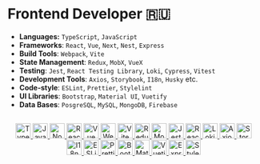 # Frontend Developer 🇷🇺

- **Languages:** `TypeScript`, `JavaScript`
- **Frameworks**: `React`, `Vue`, `Next`, `Nest`, `Express`
- **Build Tools**: `Webpack`, `Vite`
- **State Management**: `Redux`, `MobX`, `VueX`
- **Testing**: `Jest`, `React Testing Library`, `Loki`, `Cypress`, `Vitest`
- **Development Tools**: `Axios`, `Storybook`, `I18n`, `Husky` etc.
- **Code-style**: `ESLint`, `Prettier`, `Stylelint`
- **UI Libraries**: `Bootstrap`, `Material UI`, `Vuetify`
- **Data Bases**: `PosgreSQL`, `MySQL`, `MongoDB`, `Firebase`

##
<div align="center">
  
  <a href="https://www.typescriptlang.org/" target="_blank" >
    <img src="https://cdn.jsdelivr.net/gh/devicons/devicon/icons/typescript/typescript-original.svg" alt="TypeScript" width="30" height="30" title="TypeScript"/>
  </a>

  <a href="https://developer.mozilla.org/ru/docs/Web/JavaScript" target="_blank" >
    <img src="https://cdn.jsdelivr.net/gh/devicons/devicon/icons/javascript/javascript-original.svg" alt="JavaScript" width="30" height="30" title="JavaScript"/>
  </a>
  
  <a href="https://nodejs.org/" target="_blank" >
    <img src="https://cdn.jsdelivr.net/gh/devicons/devicon/icons/nodejs/nodejs-original.svg" alt="Node.js" width="30" height="30" title="Node.js"/>
  </a>

  <a href="https://react.dev/" target="_blank" >
    <img src="https://cdn.jsdelivr.net/gh/devicons/devicon/icons/react/react-original.svg" alt="React" width="30" height="30" title="React"/>
  </a>

  <a href="https://vuejs.org/" target="_blank" >
    <img src="https://cdn.jsdelivr.net/gh/devicons/devicon/icons/vuejs/vuejs-original.svg" alt="Vue" width="30" height="30" title="Vue.js"/>
  </a>

  <a href="https://webpack.js.org/" target="_blank" >
    <img src="https://cdn.jsdelivr.net/gh/devicons/devicon/icons/webpack/webpack-original.svg" alt="Webpack" width="30" height="30" title="Webpack"/>
  </a>

  <a href="https://vitejs.dev/" target="_blank" >
    <img src="https://cdn.jsdelivr.net/gh/devicons/devicon/icons/vite/vite-original.svg" alt="Vite" width="30" height="30" title="Vite"/>
  </a>

  <a href="https://redux.js.org/" target="_blank" >
    <img src="https://cdn.jsdelivr.net/gh/devicons/devicon/icons/redux/redux-original.svg" alt="Redux" width="30" height="30" title="Redux"/>
  </a>

  <a href="https://mobx.js.org/" target="_blank" >
    <img src="https://cdn.jsdelivr.net/gh/devicons/devicon/icons/mobx/mobx-original.svg" alt="MobX" width="30" height="30" title="MobX"/>
  </a>

  <a href="https://jestjs.io/" target="_blank" >
    <img src="https://cdn.jsdelivr.net/gh/devicons/devicon/icons/jest/jest-plain.svg" alt="Jest" width="30" height="30" title="Jest"/>
  </a>
  
  <a href="https://testing-library.com/" target="_blank" >
    <img src="https://testing-library.com/img/octopus-128x128.png" alt="React Testing Library" width="30" height="30" title="React Testing Library"/>
  </a>

  <a href="https://loki.js.org/" target="_blank" >
    <img src="https://loki.js.org/img/favicon.svg" alt="Loki" width="30" height="30" title="Loki"/>
  </a>

  <a href="https://axios-http.com/" target="_blank" >
    <img src="https://avatars.githubusercontent.com/u/32372333?s=200&v=4" alt="Axios" width="30" height="30" title="Axios"/>
  </a>

  <a href="https://storybook.js.org/" target="_blank" > 
    <img src="https://cdn.jsdelivr.net/gh/devicons/devicon/icons/storybook/storybook-original.svg" alt="Storybook" width="30" height="30" title="Storybook"/>
  </a>

  <a href="https://www.i18next.com/" target="_blank" >
    <img src="https://www.i18next.com/~gitbook/image?url=https%3A%2F%2F286188001-files.gitbook.io%2F%7E%2Ffiles%2Fv0%2Fb%2Fgitbook-legacy-files%2Fo%2Fspaces%252F-L9iS6Wm2hynS5H9Gj7j%252Favatar.png%3Fgeneration%3D1523462254548780%26alt%3Dmedia&width=32&dpr=2&quality=100&sign=abfb659dc061dad75b6477df2da0d18eefed4935bd3007296a75d10556ccba6a" alt="I18n" title="I18n" width="30" height="30" />
  </a>

  <a href="https://eslint.org/" target="_blank" >
    <img src="https://cdn.jsdelivr.net/gh/devicons/devicon/icons/eslint/eslint-original.svg" alt="ESLint" width="30" height="30" title="ESLint"/>
  </a>

  <a href="https://prettier.io/" target="_blank" >
    <img src="https://prettier.io/icon.png" alt="Prettier" width="30" height="30" title="Prettier"/>
  </a>

  <a href="https://getbootstrap.com/" target="_blank" >
    <img src="https://cdn.jsdelivr.net/gh/devicons/devicon/icons/bootstrap/bootstrap-original.svg" alt="Bootstrap" width="30" height="30" title="Bootstrap"/>
  </a>

  <a href="https://mui.com/material-ui/" target="_blank" >
    <img src="https://cdn.worldvectorlogo.com/logos/material-ui-1.svg" alt="Material UI" width="30" height="30" title="Material UI"/>
  </a>

  <a href="https://vuetifyjs.com/" target="_blank" >
    <img src="https://cdn.jsdelivr.net/gh/devicons/devicon/icons/vuetify/vuetify-original.svg" alt="Vuetify" width="30" height="30" title="Vuetify"/>
  </a>

  <a href="https://expressjs.com/" target="_blank" >
    <img src="https://cdn.jsdelivr.net/gh/devicons/devicon/icons/express/express-original.svg" alt="Express" width="30" height="30" title="Express"/>
  </a>
  
  <a href="https://stylelint.io/" target="_blank" >
    <img src="https://cdn.jsdelivr.net/gh/gilbarbara/logos@master/logos/stylelint.svg" alt="Stylelint" width="30" height="30" title="Stylelint"/>
  </a>
</div>
